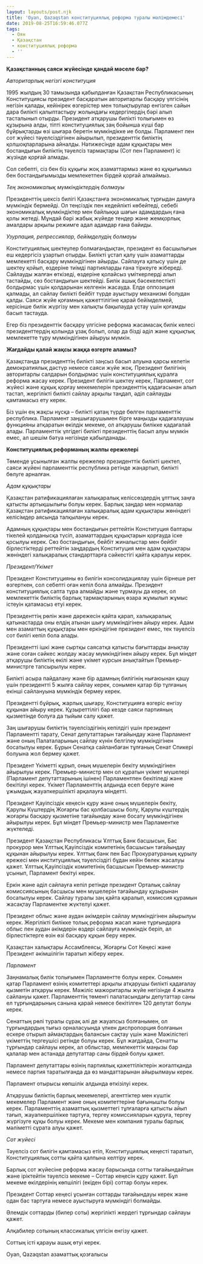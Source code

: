 ```yaml
---
layout: layouts/post.njk
title: 'Oyan, Qazaqstan конституциялық реформа туралы мәлімдемесі'
date: 2019-08-25T16:59:46.077Z
tags:
  - Оян
  - Қазақстан
  - конституциялық реформа
  - ''
---
```

**Қазақстанның саяси жүйесінде қандай мәселе бар?**

_Авторитарлық негізгі конституция_

1995 жылдың 30 тамызында қабылданған Қазақстан Республикасының Конституциясы президент басқаратын авторитарлы басқару үлгісінің негізін қалады, кейінірек өзгерістер мен толықтырулар енгізген сайын дара билікті қалыптастыру жолындағы кедергілердің бәрі алып тасталынып отырды. Президент атқарушы билікті толығымен өз құзырына алды, тіпті конституциялық заң бойынша күші бар бұйрықтарды өзі шығара беретін мүмкіндікке ие болды. Парламент пен сот жүйесі тәуелсіздігінен айырылып, президенттік биліктің қолшоқпарларына айналды. Нәтижесінде адам құқықтары мен бостандығын биліктің тәуелсіз тармақтары (Сот пен Парламент) іс жүзінде қорғай алмады.

Сол себепті, сіз бен біз құқығы жоқ азаматтармыз және өз құқығымыз бен бостандығымызды мемлекетпен бірдей қорғай алмаймыз.

_Тең экономикалық мүмкіндіктердің болмауы_

Президенттің шексіз билігі Қазақстанға экономикалық тұрғыдан дамуға мүмкіндік бермейді. Ол теңсіздік пен кедейлікті көбейтеді, себебі экономикалық мүмкіндіктер мен байлыққа шағын адамдардың ғана қолы жетеді. Мұндай бәрі жабық жүйеде тендер және жемқорлық амалдары арқылы режимге адал адамдар ғана байиды.

_Узурпация, репрессиялар, бейімделудің болмауы_

Конституциялық шектеулер болмағандықтан, президент өз басшылығын еш кедергісіз ұзартып отырды. Билікті ұстап қалу үшін азаматтарды мемлекетті басқару мүмкіндігінен айырды. Сайлауға қатысу үшін де шектеу қойып, өздеріне тиімді партияларды ғана тіркеуге жібереді. Сайлауды жалған өткізеді, өздеріне қолайсыз үміткерлерді алып тастайды, сөз бостандығын шектейді. Билік ашық бәсекелестікті болдырмас үшін қолдарынан келгенін жасауда. Елде оппозиция қалмады, ал сайлау билікті бейбіт түрде ауыстыру механизмі болудан қалды. Саяси жүйе қоғамның қажеттілігіне қарай бейімделмей, керісінше билік жүргізу мен халықты бақылауда ұстау үшін қоғамды басып тастауда.

Егер біз президенттік басқару үлгісіне реформа жасамасақ билік келесі президенттердің қолында ұзақ болып, олар да бізді әділ және құқықтық мемлекетте тұру мүмкіндігінен айыруы мүмкін.

**Жағдайды қалай жақсы жаққа өзгерте аламыз?**

Қазақстанда президенттің билікті заңсыз басып алуына қарсы келетін демократиялық дәстүр немесе саяси жүйе жоқ. Президент билігінің авторитарлы салдарын болдырмас үшін конституциялық құралға реформа жасау керек. Президент билігін шектеу керек, Парламент, сот жүйесі және құқық қорғау мекемелерін президенттің қадағасынан алып тастап, жергілікті билікті сайлау арқылы таңдап, әділ сайлауды қамтамасыз ету керек.

Біз үшін ең жақсы нұсқа – билікті қатаң түрде бөлген парламенттік республика. Парламент заңшығарушымен бірге маңызды қадағалаушы функцияны атқаратын өкілдік мекеме, ол атқарушы билікке қадағалай алады. Парламенттік үлгідегі билікті президенттің басып алуы мүмкін емес, ал шешім бәтуа негізінде қабылданады.

**Конституциялық реформаның жалпы ережелері**

Төменде ұсынылған жалпы ережелер президенттік билікті шектеп, саяси жүйені парламенттік республика ретінде жаңартып, билікті бөлуге арналған.

_Адам құқықтары_

Қазақстан ратификациялаған халықаралық келіссөздердің ұлттық заңға қатысты артықшылығы болуы керек. Барлық заңдар мен нормалар Қазақстан ратификациялаған халықаралық адам құқықтары жөніндегі келісімдер аясында талқылануы керек.

Адамның құқықтары мен бостандығын реттейтін Конституция баптары тікелей қолданысқа түсіп, азаматтардың құқықтарын қорғауда іске қосылуы керек. Сөз бостандығын, бейбіт жиналыстар мен бейбіт бірлестіктерді реттейтін заңдардың Конституция мен адам құқықтары жөніндегі халықаралық стандарттарға сәйкестігі қайта қаралуы керек.

_Президент/Үкімет_

Президент Конституцияны өз билігін консолидациялау үшін бірнеше рет өзгерткен, сол себепті оған кепіл бола алмайды. Президент конституциялық сапта тұра алмайды және тұрмауы да керек, ол мемлекеттік биліктің барлық тармақтарының өзара жұмылып жұмыс істеуін қатамасыз етуі керек.

Президенттің рөлін және дәрежесін қайта қарап, халықаралық қатынастарда оны елдің атынан шығу мүмкіндігінен айыру керек. Адам мен азаматтың құқықтары мен еркіндігіне президент емес, тек тәуелсіз сот билігі кепіл бола алады.

Президентті ішкі және сыртқы саясатқа қатысты бағыттарды анықтау және соған сәйкес жолдау жасау мүмкіндігінен айыру керек. Бұл міндет атқарушы биліктің өкілі және үкімет курсын анықтайтын Премьер-министрге тапсырылуы керек.

Билікті асыра пайдалану және бір адамның билігінің нығаюынан қашу үшін президентті 5 жылға сайлау керек, сонымен қатар бір тұлғаның екінші сайлануына мүмкіндік бермеу керек.

Президентті бұйрық, жарлық шығару, Конституцияға өзгеріс енгізу құқынан айыру керек. Құзыреттілігі бар кезде саяси партияның қызметінде болуға да тыйым салу қажет.

Заң шығарушы биліктің тәуелсіздігінің кепілдігі үшін президент Парламентті тарату, Сенат депутаттарын тағайындау және Парламент және оның Палаталарының сайлау күнін белгілеу мүмкіндігінен босатылуы керек. Бұрын Сенатқа сайланбаған тұлғаның Сенат Спикері болуына жол бермеу қажет.

Президент Үкіметті құрып, оның мүшелерін бекіту мүмкіндігінен айырылуы керек. Премьер-министр мен ол құратын үкімет мүшелері (Парламент депутаттарының ішінен) Парламентпен бекітіледі және бекітілуі керек. Үкімет Парламенттің алдында есеп беруге және ұжымдық жауапкершілікті арқалауға міндетті.

Президент Қауіпсіздік кеңесін құру және оның мүшелерін бекіту, Қарулы Күштердің Жоғарғы бас қолбасшысы болу, Қарулы күштердің жоғарғы басқару қызметіне тағайындау және босату мүмкіндігінен айырылуы керек. Бұл міндет Премьер-министр мен Парламентке жүктеледі.

Президент Қазақстан Республикасы Ұлттық Банк басшысын, Бас прокурор мен Ұлттық Қауіпсіздік комитетінің басшысын тағайындау құқынан айырылуы керек. Ұлттық банк пен Бас Прокуратураның құрылу ережесі мен институциялық тәуелсіздігі бұдан кейін бөлек жасалуы қажет. Ұлттық Қауіпсіздік комитетінің басшысын Премьер-министр ұсынып, Парламент бекітуі керек.

Еркін және әділ сайлауға кепіл ретінде президент Орталық сайлау комиссиясының басшысы мен мүшелерін тағайындау құзырынан босатылуы керек. Сайлау туралы заң қайта қаралып, комиссия құрамын жасақтау Парламентке жүктелуі қажет.

Президент облыс және аудан әкімдерін сайлау мүмкіндігінен айырылуы керек. Жергілікті билікке толық реформа жасап және тұрғындарға облыс пен аудан әкімдерін өздері сайлауға мүмкіндік беріп, ал бірлестіктерге өзін өзі басқару құқын беру керек.

Қазақстан халықтары Ассамблеясы, Жоғарғы Сот Кеңесі және Президент әкімшілігін таратып жіберу керек.

_Парламент_

Заңнамалық билік толығымен Парламентте болуы керек. Сонымен қатар Парламент өзінің комитеттері арқылы атқарушы билікті қадағалау қызметін атқаруы керек. Мәжіліс мажоритарлы жүйе негізінде 4 жылға сайлануы қажет. Парламенттің төменгі палатасындағы депутаттар саны ел тұрғындарының санына қарай немесе бекітілген 120 депутат болуы керек.

Сенаттың рөлі туралы сұрақ әлі де жауапсыз болғанымен, ол тұрғындардың тығыз орналасуында үлкен диспропорция болғанын ескере отырып аймақтардың балансын сақтау үшін және Мәжілістегі үкіметтің тергеушісі ретінде болуы керек. Бұл жағдайда, Сенатты тұрғындар сайлауы керек, ал облыстар, мемлекеттік маңызы бар қалалар мен астанада депутаттар саны бірдей болуы қажет.

Парламент депутаттары өзінің партиялық қажеттіліктерін жоғалтқанда немесе партия таратылғанда да өз мандаттарынан айырылмауы керек.

Парламент отырысы көпшілік алдында өткізілуі керек.

Атқарушы биліктің барлық мекемелері, агенттіктер мен күштік мекемелер Парламент және оның комитеттеріне бағынышты болуы керек. Парламенттің азаматтық қызметтегі тұлғаларға қатысты айып тағып, жауапкершілікке тартуға, тергеу комиссияларын құруға, тергеу жүргізуге құқы болуы керек. Мекеме мен компания туралы барлық мәліметті сұрата алуы қажет.

_Сот жүйесі_

Тәуелсіз сот билігін қамтамасыз етіп, Конституциялық кеңесті таратып, Конституциялық сотты қайта қалпына келтіру керек.

Барлық сот жүйесіне реформа жасау барысында сотты тағайындайтын және іріктейтін тәуелсіз мекеме – Соттар кеңесін құру қажет. Бұл мекеме өкілдерінің көпшілігі (екіден бірі) соттар болуы керек.

Президент Соттар кеңесі ұсынған соттарды тағайындауы керек және одан бас тартуға немесе ауыстыруға мүмкіндігі болмайды.

Әлемдік соттарды (билер соты) жергілікті жердегі тұрғындар сайлауы қажет.

Алқабилер сотының классикалық үлгісін енгізу қажет.

Соттың істі қарауы ашық өтуі керек.

Oyan, Qazaqstan азаматтық қозғалысы
